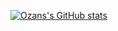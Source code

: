 [![Ozans's GitHub stats](https://github-readme-stats.vercel.app/api?username=IM23a-tutkuno)](https://github.com/anuraghazra/github-readme-stats)
